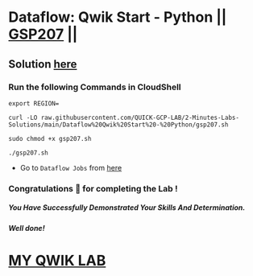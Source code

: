 # Dataflow: Qwik Start - Python || [GSP207](https://www.cloudskillsboost.google/focuses/1100?parent=catalog) ||

## Solution [here](https://youtu.be/Xa8OrPc6IQ8)

### Run the following Commands in CloudShell

```
export REGION=
```
```
curl -LO raw.githubusercontent.com/QUICK-GCP-LAB/2-Minutes-Labs-Solutions/main/Dataflow%20Qwik%20Start%20-%20Python/gsp207.sh

sudo chmod +x gsp207.sh

./gsp207.sh
```

* Go to `Dataflow Jobs` from [here](https://console.cloud.google.com/dataflow/jobs?)

### Congratulations 🎉 for completing the Lab !

##### *You Have Successfully Demonstrated Your Skills And Determination.*

#### *Well done!*

# [MY QWIK LAB](https://www.youtube.com/@MyQwiklab)
